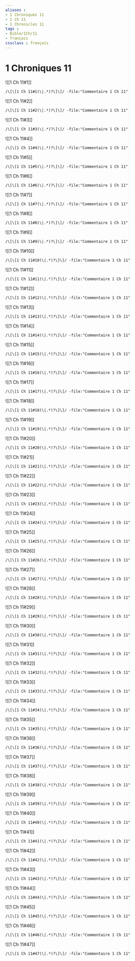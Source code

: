 ```yaml
---
aliases : 
- 1 Chroniques 11
- 1 Ch 11
- 1 Chronicles 11
tags : 
- Bible/1Ch/11
- français
cssclass : français
---
```


# 1 Chroniques 11

![[1 Ch 11#1]]

```query
/\[\[1 Ch 11#1(\|.*)?\]\]/ -file:"Commentaire 1 Ch 11"
```

![[1 Ch 11#2]]

```query
/\[\[1 Ch 11#2(\|.*)?\]\]/ -file:"Commentaire 1 Ch 11"
```

![[1 Ch 11#3]]

```query
/\[\[1 Ch 11#3(\|.*)?\]\]/ -file:"Commentaire 1 Ch 11"
```

![[1 Ch 11#4]]

```query
/\[\[1 Ch 11#4(\|.*)?\]\]/ -file:"Commentaire 1 Ch 11"
```

![[1 Ch 11#5]]

```query
/\[\[1 Ch 11#5(\|.*)?\]\]/ -file:"Commentaire 1 Ch 11"
```

![[1 Ch 11#6]]

```query
/\[\[1 Ch 11#6(\|.*)?\]\]/ -file:"Commentaire 1 Ch 11"
```

![[1 Ch 11#7]]

```query
/\[\[1 Ch 11#7(\|.*)?\]\]/ -file:"Commentaire 1 Ch 11"
```

![[1 Ch 11#8]]

```query
/\[\[1 Ch 11#8(\|.*)?\]\]/ -file:"Commentaire 1 Ch 11"
```

![[1 Ch 11#9]]

```query
/\[\[1 Ch 11#9(\|.*)?\]\]/ -file:"Commentaire 1 Ch 11"
```

![[1 Ch 11#10]]

```query
/\[\[1 Ch 11#10(\|.*)?\]\]/ -file:"Commentaire 1 Ch 11"
```

![[1 Ch 11#11]]

```query
/\[\[1 Ch 11#11(\|.*)?\]\]/ -file:"Commentaire 1 Ch 11"
```

![[1 Ch 11#12]]

```query
/\[\[1 Ch 11#12(\|.*)?\]\]/ -file:"Commentaire 1 Ch 11"
```

![[1 Ch 11#13]]

```query
/\[\[1 Ch 11#13(\|.*)?\]\]/ -file:"Commentaire 1 Ch 11"
```

![[1 Ch 11#14]]

```query
/\[\[1 Ch 11#14(\|.*)?\]\]/ -file:"Commentaire 1 Ch 11"
```

![[1 Ch 11#15]]

```query
/\[\[1 Ch 11#15(\|.*)?\]\]/ -file:"Commentaire 1 Ch 11"
```

![[1 Ch 11#16]]

```query
/\[\[1 Ch 11#16(\|.*)?\]\]/ -file:"Commentaire 1 Ch 11"
```

![[1 Ch 11#17]]

```query
/\[\[1 Ch 11#17(\|.*)?\]\]/ -file:"Commentaire 1 Ch 11"
```

![[1 Ch 11#18]]

```query
/\[\[1 Ch 11#18(\|.*)?\]\]/ -file:"Commentaire 1 Ch 11"
```

![[1 Ch 11#19]]

```query
/\[\[1 Ch 11#19(\|.*)?\]\]/ -file:"Commentaire 1 Ch 11"
```

![[1 Ch 11#20]]

```query
/\[\[1 Ch 11#20(\|.*)?\]\]/ -file:"Commentaire 1 Ch 11"
```

![[1 Ch 11#21]]

```query
/\[\[1 Ch 11#21(\|.*)?\]\]/ -file:"Commentaire 1 Ch 11"
```

![[1 Ch 11#22]]

```query
/\[\[1 Ch 11#22(\|.*)?\]\]/ -file:"Commentaire 1 Ch 11"
```

![[1 Ch 11#23]]

```query
/\[\[1 Ch 11#23(\|.*)?\]\]/ -file:"Commentaire 1 Ch 11"
```

![[1 Ch 11#24]]

```query
/\[\[1 Ch 11#24(\|.*)?\]\]/ -file:"Commentaire 1 Ch 11"
```

![[1 Ch 11#25]]

```query
/\[\[1 Ch 11#25(\|.*)?\]\]/ -file:"Commentaire 1 Ch 11"
```

![[1 Ch 11#26]]

```query
/\[\[1 Ch 11#26(\|.*)?\]\]/ -file:"Commentaire 1 Ch 11"
```

![[1 Ch 11#27]]

```query
/\[\[1 Ch 11#27(\|.*)?\]\]/ -file:"Commentaire 1 Ch 11"
```

![[1 Ch 11#28]]

```query
/\[\[1 Ch 11#28(\|.*)?\]\]/ -file:"Commentaire 1 Ch 11"
```

![[1 Ch 11#29]]

```query
/\[\[1 Ch 11#29(\|.*)?\]\]/ -file:"Commentaire 1 Ch 11"
```

![[1 Ch 11#30]]

```query
/\[\[1 Ch 11#30(\|.*)?\]\]/ -file:"Commentaire 1 Ch 11"
```

![[1 Ch 11#31]]

```query
/\[\[1 Ch 11#31(\|.*)?\]\]/ -file:"Commentaire 1 Ch 11"
```

![[1 Ch 11#32]]

```query
/\[\[1 Ch 11#32(\|.*)?\]\]/ -file:"Commentaire 1 Ch 11"
```

![[1 Ch 11#33]]

```query
/\[\[1 Ch 11#33(\|.*)?\]\]/ -file:"Commentaire 1 Ch 11"
```

![[1 Ch 11#34]]

```query
/\[\[1 Ch 11#34(\|.*)?\]\]/ -file:"Commentaire 1 Ch 11"
```

![[1 Ch 11#35]]

```query
/\[\[1 Ch 11#35(\|.*)?\]\]/ -file:"Commentaire 1 Ch 11"
```

![[1 Ch 11#36]]

```query
/\[\[1 Ch 11#36(\|.*)?\]\]/ -file:"Commentaire 1 Ch 11"
```

![[1 Ch 11#37]]

```query
/\[\[1 Ch 11#37(\|.*)?\]\]/ -file:"Commentaire 1 Ch 11"
```

![[1 Ch 11#38]]

```query
/\[\[1 Ch 11#38(\|.*)?\]\]/ -file:"Commentaire 1 Ch 11"
```

![[1 Ch 11#39]]

```query
/\[\[1 Ch 11#39(\|.*)?\]\]/ -file:"Commentaire 1 Ch 11"
```

![[1 Ch 11#40]]

```query
/\[\[1 Ch 11#40(\|.*)?\]\]/ -file:"Commentaire 1 Ch 11"
```

![[1 Ch 11#41]]

```query
/\[\[1 Ch 11#41(\|.*)?\]\]/ -file:"Commentaire 1 Ch 11"
```

![[1 Ch 11#42]]

```query
/\[\[1 Ch 11#42(\|.*)?\]\]/ -file:"Commentaire 1 Ch 11"
```

![[1 Ch 11#43]]

```query
/\[\[1 Ch 11#43(\|.*)?\]\]/ -file:"Commentaire 1 Ch 11"
```

![[1 Ch 11#44]]

```query
/\[\[1 Ch 11#44(\|.*)?\]\]/ -file:"Commentaire 1 Ch 11"
```

![[1 Ch 11#45]]

```query
/\[\[1 Ch 11#45(\|.*)?\]\]/ -file:"Commentaire 1 Ch 11"
```

![[1 Ch 11#46]]

```query
/\[\[1 Ch 11#46(\|.*)?\]\]/ -file:"Commentaire 1 Ch 11"
```

![[1 Ch 11#47]]

```query
/\[\[1 Ch 11#47(\|.*)?\]\]/ -file:"Commentaire 1 Ch 11"
```

